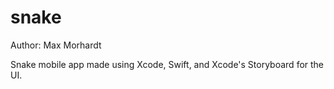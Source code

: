 # snake

Author: Max Morhardt

Snake mobile app made using Xcode, Swift, and Xcode's Storyboard for the UI.

